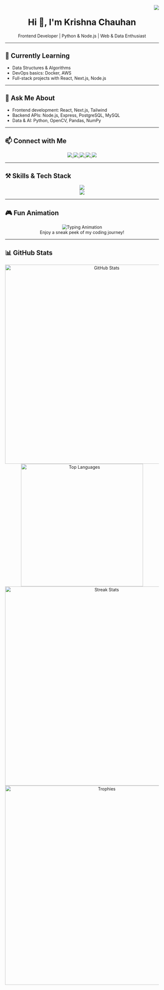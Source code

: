 <img align="right" src="https://visitor-badge.laobi.icu/badge?page_id=krishnapschauhan.krishnapschauhan" />

<h1 align="center">Hi 👋, I'm Krishna Chauhan</h1>
<p align="center">Frontend Developer | Python & Node.js | Web & Data Enthusiast</p>

---

## 🌱 Currently Learning
- Data Structures & Algorithms  
- DevOps basics: Docker, AWS  
- Full-stack projects with React, Next.js, Node.js  

---

## 💬 Ask Me About
- Frontend development: React, Next.js, Tailwind  
- Backend APIs: Node.js, Express, PostgreSQL, MySQL  
- Data & AI: Python, OpenCV, Pandas, NumPy  

---

## 📫 Connect with Me
<div align="center">
  <a href="mailto:krishnachauhan09875@gmail.com" target="_blank">
    <img src="https://img.shields.io/badge/Gmail-D14836?style=for-the-badge&logo=gmail&logoColor=white" />
  </a>
  <a href="http://www.linkedin.com/in/krishnapratapsinghchauhan" target="_blank">
    <img src="https://img.shields.io/badge/LinkedIn-0A66C2?style=for-the-badge&logo=linkedin&logoColor=white" />
  </a>
  <a href="https://leetcode.com/u/krishnapschauhan/" target="_blank">
    <img src="https://img.shields.io/badge/LeetCode-FFA116?style=for-the-badge&logo=leetcode&logoColor=black" />
  </a>
  <a href="https://github.com/krishnapschauhan" target="_blank">
    <img src="https://img.shields.io/badge/GitHub-181717?style=for-the-badge&logo=github&logoColor=white" />
  </a>
  <a href="https://krishnapschauhan.github.io/my-portfolio/" target="_blank">
    <img src="https://img.shields.io/badge/Portfolio-FF5722?style=for-the-badge&logo=googledrive&logoColor=white" />
  </a>
</div>

---

## ⚒ Skills & Tech Stack
<div align="center">
  <img src="https://skillicons.dev/icons?i=html,css,javascript,react,nextjs,nodejs,express,tailwind,postgresql,mysql,python,opencv,pandas,numpy" /><br>
  <img src="https://skillicons.dev/icons?i=git,github,postman,vscode" /><br>
</div>

---

## 🎮 Fun Animation
<p align="center">
  <img src="https://readme-typing-svg.herokuapp.com?lines=Frontend+Developer;Python+%26+Node.js;Web+%26+Data+Enthusiast&center=true&size=24" alt="Typing Animation" />
  <br>
  Enjoy a sneak peek of my coding journey!
</p>


---

## 📊 GitHub Stats
<div align="center">
  <img width="650" src="https://github-readme-stats.vercel.app/api?username=krishnapschauhan&show_icons=true&theme=dark&count_private=true" alt="GitHub Stats" />

  <img width="400" src="https://github-readme-stats.vercel.app/api/top-langs/?username=krishnapschauhan&langs_count=10&layout=compact&theme=dark&border_radius=10" alt="Top Languages" />

  <img width="650" src="https://github-readme-streak-stats.herokuapp.com/?user=krishnapschauhan&count_private=true&theme=dark&border_radius=10" alt="Streak Stats" />

  <img width="650" src="https://github-profile-trophy.vercel.app/?username=krishnapschauhan&theme=dark&no-frame=true&no-bg=true&margin-w=5" alt="Trophies" />
</div>

